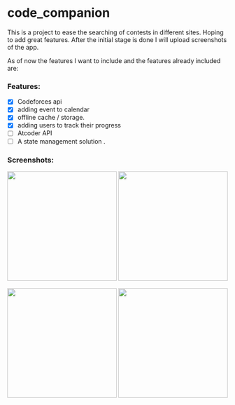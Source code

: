 # code_companion

This is a project to ease the searching of contests in different sites. Hoping to add great features. After the initial stage is done I will upload screenshots of the app.

As of now the features I want to include and the features already included are:

### **Features:**

- [x] Codeforces api
- [x] adding event to calendar
- [x] offline cache / storage.
- [x] adding users to track their progress
- [ ] Atcoder API
- [ ] A state management solution .

### **Screenshots:**

<p align="middle">
    <img src="https://user-images.githubusercontent.com/28746490/193730907-99139dd8-eb70-4fbc-b49b-909273985ba8.png" width="250">
    <img src="https://user-images.githubusercontent.com/28746490/166094873-07bac2ef-0d34-4d19-b23a-a34af5d70eff.png" width="250">
</p>
<p align="middle">
    <img src="https://user-images.githubusercontent.com/28746490/193730918-21020f1c-ca0b-4e06-a050-211ec5a325be.png" width="250">
    <img src="https://user-images.githubusercontent.com/28746490/193730923-fe7dd9a8-9060-4754-87d4-79655ad0320f.png" width="250">
</p>
